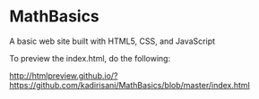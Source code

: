 MathBasics
==========

A basic web site built with HTML5, CSS, and JavaScript

To preview the index.html, do the following:

http://htmlpreview.github.io/?https://github.com/kadirisani/MathBasics/blob/master/index.html
